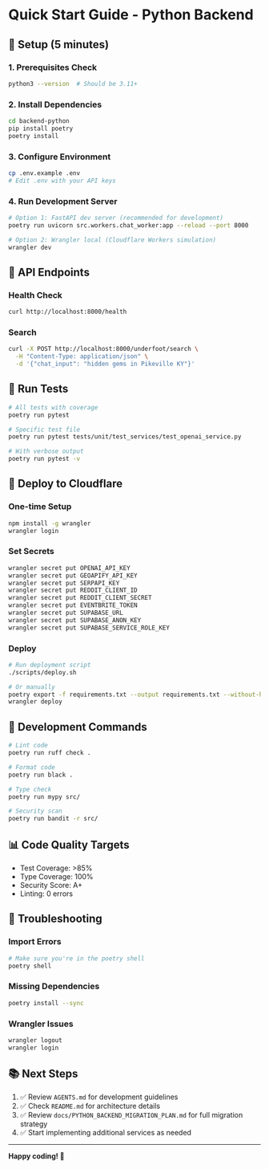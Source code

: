 # Quick Start Guide - Python Backend

## 🚀 Setup (5 minutes)

### 1. Prerequisites Check
```bash
python3 --version  # Should be 3.11+
```

### 2. Install Dependencies
```bash
cd backend-python
pip install poetry
poetry install
```

### 3. Configure Environment
```bash
cp .env.example .env
# Edit .env with your API keys
```

### 4. Run Development Server
```bash
# Option 1: FastAPI dev server (recommended for development)
poetry run uvicorn src.workers.chat_worker:app --reload --port 8000

# Option 2: Wrangler local (Cloudflare Workers simulation)
wrangler dev
```

## 📍 API Endpoints

### Health Check
```bash
curl http://localhost:8000/health
```

### Search
```bash
curl -X POST http://localhost:8000/underfoot/search \
  -H "Content-Type: application/json" \
  -d '{"chat_input": "hidden gems in Pikeville KY"}'
```

## 🧪 Run Tests
```bash
# All tests with coverage
poetry run pytest

# Specific test file
poetry run pytest tests/unit/test_services/test_openai_service.py

# With verbose output
poetry run pytest -v
```

## 🚢 Deploy to Cloudflare

### One-time Setup
```bash
npm install -g wrangler
wrangler login
```

### Set Secrets
```bash
wrangler secret put OPENAI_API_KEY
wrangler secret put GEOAPIFY_API_KEY
wrangler secret put SERPAPI_KEY
wrangler secret put REDDIT_CLIENT_ID
wrangler secret put REDDIT_CLIENT_SECRET
wrangler secret put EVENTBRITE_TOKEN
wrangler secret put SUPABASE_URL
wrangler secret put SUPABASE_ANON_KEY
wrangler secret put SUPABASE_SERVICE_ROLE_KEY
```

### Deploy
```bash
# Run deployment script
./scripts/deploy.sh

# Or manually
poetry export -f requirements.txt --output requirements.txt --without-hashes
wrangler deploy
```

## 🔧 Development Commands

```bash
# Lint code
poetry run ruff check .

# Format code
poetry run black .

# Type check
poetry run mypy src/

# Security scan
poetry run bandit -r src/
```

## 📊 Code Quality Targets

- Test Coverage: >85%
- Type Coverage: 100%
- Security Score: A+
- Linting: 0 errors

## 🐛 Troubleshooting

### Import Errors
```bash
# Make sure you're in the poetry shell
poetry shell
```

### Missing Dependencies
```bash
poetry install --sync
```

### Wrangler Issues
```bash
wrangler logout
wrangler login
```

## 📚 Next Steps

1. ✅ Review `AGENTS.md` for development guidelines
2. ✅ Check `README.md` for architecture details  
3. ✅ Review `docs/PYTHON_BACKEND_MIGRATION_PLAN.md` for full migration strategy
4. ✅ Start implementing additional services as needed

---

**Happy coding! 🐍**
